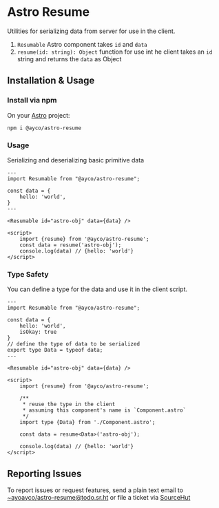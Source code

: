 # Astro Resume

Utilities for serializing data from server for use in the client.

1. `Resumable` Astro component takes `id` and `data`
1. `resume(id: string): Object` function for use int he client takes an `id` string and returns the `data` as Object

## Installation & Usage

### Install via npm

On your [Astro](https://astro.build) project:

```
npm i @ayco/astro-resume
```

### Usage

Serializing and deserializing basic primitive data

```astro
---
import Resumable from "@ayco/astro-resume";

const data = {
	hello: 'world',
}
---

<Resumable id="astro-obj" data={data} />

<script>
	import {resume} from '@ayco/astro-resume';
	const data = resume('astro-obj');
	console.log(data) // {hello: 'world'}
</script>

```

### Type Safety

You can define a type for the data and use it in the client script.

```astro
---
import Resumable from "@ayco/astro-resume";

const data = {
	hello: 'world',
	isOkay: true
}
// define the type of data to be serialized
export type Data = typeof data;
---

<Resumable id="astro-obj" data={data} />

<script>
	import {resume} from '@ayco/astro-resume';

	/**
     * reuse the type in the client
	 * assuming this component's name is `Component.astro`
	 */
	import type {Data} from './Component.astro';

	const data = resume<Data>('astro-obj');

	console.log(data) // {hello: 'world'}
</script>
```

## Reporting Issues

To report issues or request features, send a plain text email to [~ayoayco/astro-resume@todo.sr.ht](mailto:~ayoayco/astro-resume@todo.sr.ht) or file a ticket via [SourceHut](https://todo.sr.ht/~ayoayco/astro-resume)

